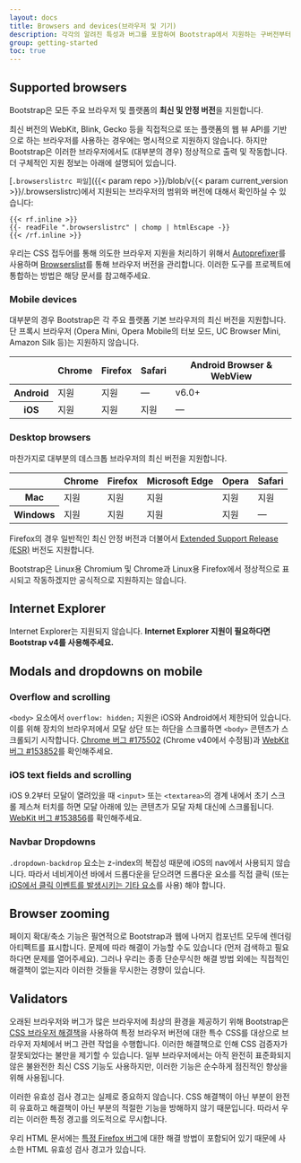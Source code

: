 ```yaml
---
layout: docs
title: Browsers and devices(브라우저 및 기기)
description: 각각의 알려진 특성과 버그를 포함하여 Bootstrap에서 지원하는 구버전부터 최신버전까지의 브라우저와 장치들에 대해 알아 봅시다.
group: getting-started
toc: true
---
```


## Supported browsers

Bootstrap은 모든 주요 브라우저 및 플랫폼의 **최신 및 안정 버전**을 지원합니다.

최신 버전의 WebKit, Blink, Gecko 등을 직접적으로 또는 플랫폼의 웹 뷰 API를 기반으로 하는 브라우저를 사용하는 경우에는 명시적으로 지원하지 않습니다. 하지만 Bootstrap은 이러한 브라우저에서도 (대부분의 경우) 정상적으로 출력 및 작동합니다. 더 구체적인 지원 정보는 아래에 설명되어 있습니다.

[`.browserslistrc 파일`]({{< param repo >}}/blob/v{{< param current_version >}}/.browserslistrc)에서 지원되는 브라우저의 범위와 버전에 대해서 확인하실 수 있습니다:

```text
{{< rf.inline >}}
{{- readFile ".browserslistrc" | chomp | htmlEscape -}}
{{< /rf.inline >}}
```

우리는 CSS 접두어를 통해 의도한 브라우저 지원을 처리하기 위해서 [Autoprefixer](https://github.com/postcss/autoprefixer)를 사용하며 [Browserslist](https://github.com/browserslist/browserslist)를 통해 브라우저 버전을 관리합니다. 이러한 도구를 프로젝트에 통합하는 방법은 해당 문서를 참고해주세요.

### Mobile devices

대부분의 경우 Bootstrap은 각 주요 플랫폼 기본 브라우저의 최신 버전을 지원합니다. 단 프록시 브라우저 (Opera Mini, Opera Mobile의 터보 모드, UC Browser Mini, Amazon Silk 등)는 지원하지 않습니다.

<table class="table">
  <thead>
    <tr>
      <th scope="col"></th>
      <th scope="col">Chrome</th>
      <th scope="col">Firefox</th>
      <th scope="col">Safari</th>
      <th scope="col">Android Browser &amp; WebView</th>
    </tr>
  </thead>
  <tbody>
    <tr>
      <th scope="row">Android</th>
      <td>지원</td>
      <td>지원</td>
      <td class="text-muted">&mdash;</td>
      <td>v6.0+</td>
    </tr>
    <tr>
      <th scope="row">iOS</th>
      <td>지원</td>
      <td>지원</td>
      <td>지원</td>
      <td class="text-muted">&mdash;</td>
    </tr>
  </tbody>
</table>

### Desktop browsers

마찬가지로 대부분의 데스크톱 브라우저의 최신 버전을 지원합니다.

<table class="table">
  <thead>
    <tr>
      <th scope="col"></th>
      <th scope="col">Chrome</th>
      <th scope="col">Firefox</th>
      <th scope="col">Microsoft Edge</th>
      <th scope="col">Opera</th>
      <th scope="col">Safari</th>
    </tr>
  </thead>
  <tbody>
    <tr>
      <th scope="row">Mac</th>
      <td>지원</td>
      <td>지원</td>
      <td>지원</td>
      <td>지원</td>
      <td>지원</td>
    </tr>
    <tr>
      <th scope="row">Windows</th>
      <td>지원</td>
      <td>지원</td>
      <td>지원</td>
      <td>지원</td>
      <td class="text-muted">&mdash;</td>
    </tr>
  </tbody>
</table>

Firefox의 경우 일반적인 최신 안정 버전과 더불어서 [Extended Support Release (ESR)](https://www.mozilla.org/en-US/firefox/enterprise/) 버전도 지원합니다.

Bootstrap은 Linux용 Chromium 및 Chrome과 Linux용 Firefox에서 정상적으로 표시되고 작동하겠지만 공식적으로 지원하지는 않습니다.

## Internet Explorer

Internet Explorer는 지원되지 않습니다. **Internet Explorer 지원이 필요하다면 Bootstrap v4를 사용해주세요.**

## Modals and dropdowns on mobile

### Overflow and scrolling

`<body>` 요소에서 `overflow: hidden;` 지원은 iOS와 Android에서 제한되어 있습니다. 이를 위해 장치의 브라우저에서 모달 상단 또는 하단을 스크롤하면 `<body>` 콘텐츠가 스크롤되기 시작합니다. [Chrome 버그 #175502](https://bugs.chromium.org/p/chromium/issues/detail?id=175502) (Chrome v40에서 수정됨)과 [WebKit 버그 #153852](https://bugs.webkit.org/show_bug.cgi?id=153852)를 확인해주세요.

### iOS text fields and scrolling

iOS 9.2부터 모달이 열려있을 때 `<input>` 또는 `<textarea>`의 경계 내에서 초기 스크롤 제스쳐 터치를 하면 모달 아래에 있는 콘텐츠가 모달 자체 대신에 스크롤됩니다. [WebKit 버그 #153856](https://bugs.webkit.org/show_bug.cgi?id=153856)를 확인해주세요.

### Navbar Dropdowns

`.dropdown-backdrop` 요소는 z-index의 복잡성 때문에 iOS의 nav에서 사용되지 않습니다. 따라서 네비게이션 바에서 드롭다운을 닫으려면 드롭다운 요소를 직접 클릭 (또는 [iOS에서 클릭 이벤트를 발생시키는 기타 요소](https://developer.mozilla.org/en-US/docs/Web/API/Element/click_event#Safari_Mobile)를 사용) 해야 합니다.

## Browser zooming

페이지 확대/축소 기능은 필연적으로 Bootstrap과 웹에 나머지 컴포넌트 모두에 렌더링 아티펙트를 표시합니다. 문제에 따라 해결이 가능할 수도 있습니다 (먼저 검색하고 필요하다면 문제를 열어주세요). 그러나 우리는 종종 단순무식한 해결 방법 외에는 직접적인 해결책이 없는지라 이러한 것들을 무시한는 경향이 있습니다.

## Validators

오래된 브라우저와 버그가 많은 브라우저에 최상의 환경을 제공하기 위해 Bootstrap은 [CSS 브라우저 해결책](http://browserhacks.com/)을 사용하여 특정 브라우저 버전에 대한 특수 CSS를 대상으로 브라우저 자체에서 버그 관련 작업을 수행합니다. 이러한 해결책으로 인해 CSS 검증자가 잘못되었다는 불만을 제기할 수 있습니다. 일부 브라우저에서는 아직 완전히 표준화되지 않은 불완전한 최신 CSS 기능도 사용하지만, 이러한 기능은 순수하게 점진적인 향상을 위해 사용됩니다.

이러한 유효성 검사 경고는 실제로 중요하지 않습니다. CSS 해결책이 아닌 부분이 완전히 유효하고 해결책이 아닌 부분의 적절한 기능을 방해하지 않기 때문입니다. 따라서 우리는 이러한 특정 경고를 의도적으로 무시합니다.

우리 HTML 문서에는 [특정 Firefox 버그](https://bugzilla.mozilla.org/show_bug.cgi?id=654072)에 대한 해결 방법이 포함되어 있기 때문에 사소한 HTML 유효성 검사 경고가 있습니다.
